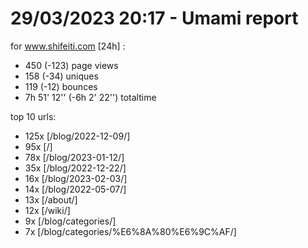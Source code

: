 # 29/03/2023 20:17 - Umami report
for www.shifeiti.com [24h] :

 - 450 (-123) page views
 - 158 (-34) uniques
 - 119 (-12) bounces
 - 7h 51' 12'' (-6h 2' 22'') totaltime


top 10 urls:
 - 125x [/blog/2022-12-09/]
 - 95x [/]
 - 78x [/blog/2023-01-12/]
 - 35x [/blog/2022-12-22/]
 - 16x [/blog/2023-02-03/]
 - 14x [/blog/2022-05-07/]
 - 13x [/about/]
 - 12x [/wiki/]
 - 9x [/blog/categories/]
 - 7x [/blog/categories/%E6%8A%80%E6%9C%AF/]


